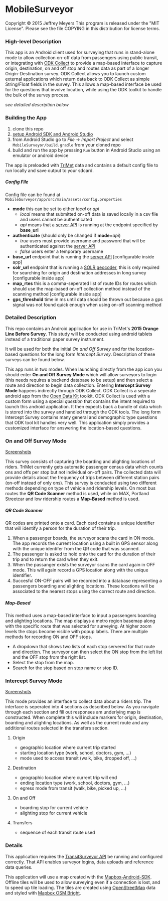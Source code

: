 MobileSurveyor
==============

Copyright © 2015 Jeffrey Meyers
This program is released under the "MIT License".
Please see the file COPYING in this distribution for
license terms.

### High-level Description

This app is an Android client used for surveying that runs in stand-alone mode to allow collection on-off data from passengers using public transit, or integrating with [ODK Collect](https://opendatakit.org/use/collect/) to provide a map-based interface to capture origin, destination, on and off stop and routes data as part of a longer Origin-Destination survey. ODK Collect allows you to launch custom external applications which return data back to ODK Collect as simple String/Float fields in the survey. This allows a map-based interface be used for the questions that involve location, while using the ODK toolkit to handle the bulk of the survey process.

*see detailed description below*

### Building the App

1. clone this repo
2. [setup Android SDK and Android Studio](https://developer.android.com/sdk/index.html)
3. from Android Studio go to *File* -> *Import Project* and select `MobileSurveyor/build.gradle` from your cloned repo
4. build and run the app by pressing `Run` button in Android Studio using an emulator or android device

The app is preloaded with [TriMet](www.trimet.org) data and contains a default config file to run locally and save output to your sdcard.

#####  Config File

Config file can be found at `MobileSurveyor/app/src/main/assets/config.properties`

+ **mode** this can be set to either *local* or *api*
    + *local* means that submitted on-off data is saved locally in a csv file and users cannot be authenticated
    + *api* means that a [server API](https://github.com/TransitSurveyor/API) is running at the endpoint specified by **base_url**
+ **authenticate** (should only be changed if **mode**=*api*)
    + *true* users must provide username and password that will be authenticated against the [server API](https://github.com/TransitSurveyor/API)
    + *false* users enter a temporary username
+ **base_url** endpoint that is running the [server API](https://github.com/TransitSurveyor/API) [configurable inside app]
+ **solr_url** endpoint that is running a [SOLR geocoder](https://github.com/OpenTransitTools/geocoder), this is only required for searching for origin and destination addresses in long survey [configurable inside app]
+ **map_rtes** this is a comma-seperated list of route IDs for routes which should use the map-based on-off collection method instead of the scanning method [configurable inside app]
+ **gps_threshold** time in ms until data should be thrown out because a gps signal was not found quick enough when using on-off scanning method

### Detailed Description

This repo contains an Android application for use in TriMet's **2015 Orange Line Before Survey**. This study will be conducted using android tablets instead of a traditional paper survey instrument.

It will be used for both the initial *On and Off Survey* and for the location-based questions for the long form *Intercept Survey*. Description of these surveys can be found below.

This app runs in two modes. When launching directly from the app icon you should enter **On and Off Survey Mode** which will allow surveyors to login (this needs requires a backend database to be setup) and then select a route and direction to begin data collection. Entering **Intercept Survey Mode** happens indirectly through ODK Collect. ODK Collect is a seperate android app from the [Open Data Kit](https://opendatakit.org/) toolkit. ODK Collect is used with a custom form using a special *question* that contains the intent required to launch this android application. It then expects back a bundle of data which is stored into the survey and handled through the ODK tools. The long form Intercept Survey contains many general and demographic type questions that ODK tool kit handles very well. This application simply provides a customized interface for answering the location-based questions.

### On and Off Survey Mode

[Screenshots](https://github.com/TransitSurveyor/MobileSurveyor/tree/master/screenshots/on_off)

This survey consists of capturing the boarding and alighting locations of riders. TriMet currently gets automatic passenger census data which counts ons and offs per stop but not individual on-off pairs. The collected data will provide details about the frequency of trips between different station pairs (on-off instead of only ons). This survey is conducted using two different methods depending on type of vehicle and ridership levels. On most bus routes the **QR Code Scanner** method is used, while on MAX, Portland Streetcar and low ridership routes a **Map-Based** method is used.

##### QR Code Scanner

QR codes are printed onto a card. Each card contains a unique identifier that will identify a person for the duration of their trip.

1. When a passenger boards, the surveyor scans the card in ON mode. The app records the current location using a built in GPS sensor along with the unique identifer from the QR code that was scanned.
2. The passenger is asked to hold onto the card for the duration of their trip and to return the card when they exit.
3. When the passanger exists the surveyor scans the card again in OFF mode. This will again record a GPS location along with the unique identifier.
4. Succesful ON-OFF pairs will be recorded into a database representing a passengers boarding and alighting locations. These locations will be associated to the nearest stops using the correct route and direction.

##### Map-Based

This method uses a map-based interface to input a passengers boarding and alighting locations. The map displays a metro region basemap along with the specific route that was selected for surveying. At higher zoom levels the stops become visible with popup labels. There are multiple methods for recording ON and OFF stops.

- A dropdown that shows two lists of each stop servered for that route and direction. The surveyor can then select the ON stop from the left list and the OFF stop from the right list.
- Select the stop from the map.
- Search for the stop based on stop name or stop ID.

### Intercept Survey Mode

[Screenshots](https://github.com/TransitSurveyor/MobileSurveyor/tree/master/screenshots/intercept)

This mode provides an interface to collect data about a riders trip. The interface is seperated into 4 sections as described below. As you navigate through each section and fill out responses am underlying map is constructed.
When complete this will include markers for origin, destination, boarding and alighting locations. As well as the current route and any additional routes selected in the transfers section.

1. Origin
    - geographic location where current trip started
    - starting location type (work, school, doctors, gym, ...)
    - mode used to access transit (walk, bike, dropped off, ...)

2. Destination
    - geographic location where current trip will end
    - ending location type (work, school, doctors, gym, ...)
    - egress mode from transit (walk, bike, picked up, ...)

3. On and Off
    - boarding stop for current vehicle
    - alighting stop for current vehicle

4. Transfers
    - sequence of each transit route used

### Details

This application requires the [TransitSurveyor API](https://github.com/TransitSurveyor/API) be running and configured correctly. That API enables surveyor logins, data uploads and reference data queries. 

This application will use a map created with the [Mapbox-Android-SDK](https://github.com/mapbox/mapbox-android-sdk). Offline tiles will be used to allow surveying even if a connection is lost, and to speed up tile loading. The tiles are created using [OpenStreetMap](http://www.openstreetmap.org/) data and styled with [Mapbox OSM Bright](https://github.com/mapbox/osm-bright).



